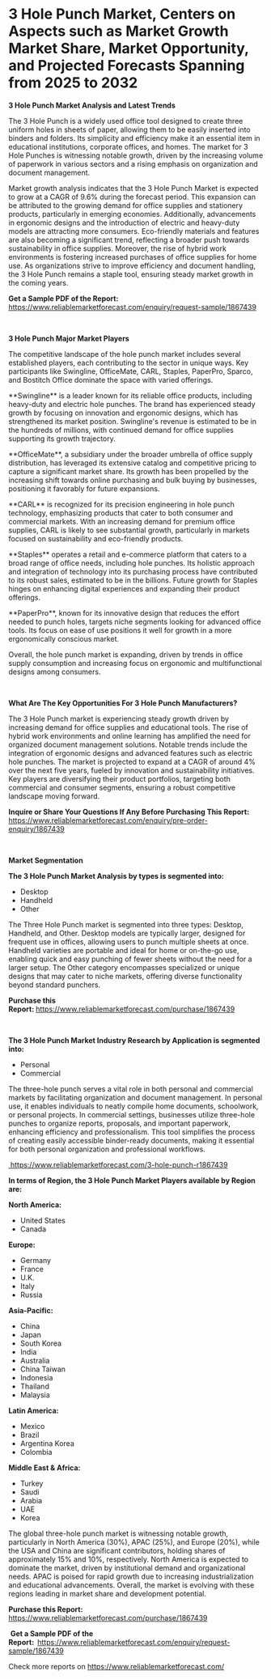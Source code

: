 <p><h1>3 Hole Punch Market, Centers on Aspects such as Market Growth Market Share, Market Opportunity, and Projected Forecasts Spanning from 2025 to 2032</h1></p><p><strong>3 Hole Punch Market Analysis and Latest Trends</strong></p>
<p><p>The 3 Hole Punch is a widely used office tool designed to create three uniform holes in sheets of paper, allowing them to be easily inserted into binders and folders. Its simplicity and efficiency make it an essential item in educational institutions, corporate offices, and homes. The market for 3 Hole Punches is witnessing notable growth, driven by the increasing volume of paperwork in various sectors and a rising emphasis on organization and document management.</p><p>Market growth analysis indicates that the 3 Hole Punch Market is expected to grow at a CAGR of 9.6% during the forecast period. This expansion can be attributed to the growing demand for office supplies and stationery products, particularly in emerging economies. Additionally, advancements in ergonomic designs and the introduction of electric and heavy-duty models are attracting more consumers. Eco-friendly materials and features are also becoming a significant trend, reflecting a broader push towards sustainability in office supplies. Moreover, the rise of hybrid work environments is fostering increased purchases of office supplies for home use. As organizations strive to improve efficiency and document handling, the 3 Hole Punch remains a staple tool, ensuring steady market growth in the coming years.</p></p>
<p><strong>Get a Sample PDF of the Report:&nbsp;</strong> <a href="https://www.reliablemarketforecast.com/enquiry/request-sample/1867439?utm_campaign=3081&utm_medium=2&utm_source=Github&utm_content=ia&utm_term=04042025&utm_id=3-hole-punch">https://www.reliablemarketforecast.com/enquiry/request-sample/1867439</a></p>
<p>&nbsp;</p>
<p><strong>3 Hole Punch Major Market Players</strong></p>
<p><p>The competitive landscape of the hole punch market includes several established players, each contributing to the sector in unique ways. Key participants like Swingline, OfficeMate, CARL, Staples, PaperPro, Sparco, and Bostitch Office dominate the space with varied offerings.</p><p>**Swingline** is a leader known for its reliable office products, including heavy-duty and electric hole punches. The brand has experienced steady growth by focusing on innovation and ergonomic designs, which has strengthened its market position. Swingline's revenue is estimated to be in the hundreds of millions, with continued demand for office supplies supporting its growth trajectory.</p><p>**OfficeMate**, a subsidiary under the broader umbrella of office supply distribution, has leveraged its extensive catalog and competitive pricing to capture a significant market share. Its growth has been propelled by the increasing shift towards online purchasing and bulk buying by businesses, positioning it favorably for future expansions.</p><p>**CARL** is recognized for its precision engineering in hole punch technology, emphasizing products that cater to both consumer and commercial markets. With an increasing demand for premium office supplies, CARL is likely to see substantial growth, particularly in markets focused on sustainability and eco-friendly products.</p><p>**Staples** operates a retail and e-commerce platform that caters to a broad range of office needs, including hole punches. Its holistic approach and integration of technology into its purchasing process have contributed to its robust sales, estimated to be in the billions. Future growth for Staples hinges on enhancing digital experiences and expanding their product offerings.</p><p>**PaperPro**, known for its innovative design that reduces the effort needed to punch holes, targets niche segments looking for advanced office tools. Its focus on ease of use positions it well for growth in a more ergonomically conscious market. </p><p>Overall, the hole punch market is expanding, driven by trends in office supply consumption and increasing focus on ergonomic and multifunctional designs among consumers.</p></p>
<p>&nbsp;</p>
<p><strong>What Are The Key Opportunities For 3 Hole Punch Manufacturers?</strong></p>
<p><p>The 3 Hole Punch market is experiencing steady growth driven by increasing demand for office supplies and educational tools. The rise of hybrid work environments and online learning has amplified the need for organized document management solutions. Notable trends include the integration of ergonomic designs and advanced features such as electric hole punches. The market is projected to expand at a CAGR of around 4% over the next five years, fueled by innovation and sustainability initiatives. Key players are diversifying their product portfolios, targeting both commercial and consumer segments, ensuring a robust competitive landscape moving forward.</p></p>
<p><strong>Inquire or Share Your Questions If Any Before Purchasing This Report:</strong> <a href="https://www.reliablemarketforecast.com/enquiry/pre-order-enquiry/1867439?utm_campaign=3081&utm_medium=2&utm_source=Github&utm_content=ia&utm_term=04042025&utm_id=3-hole-punch">https://www.reliablemarketforecast.com/enquiry/pre-order-enquiry/1867439</a></p>
<p>&nbsp;</p>
<p><strong>Market Segmentation</strong></p>
<p><strong>The 3 Hole Punch Market Analysis by types is segmented into:</strong></p>
<p><ul><li>Desktop</li><li>Handheld</li><li>Other</li></ul></p>
<p><p>The Three Hole Punch market is segmented into three types: Desktop, Handheld, and Other. Desktop models are typically larger, designed for frequent use in offices, allowing users to punch multiple sheets at once. Handheld varieties are portable and ideal for home or on-the-go use, enabling quick and easy punching of fewer sheets without the need for a larger setup. The Other category encompasses specialized or unique designs that may cater to niche markets, offering diverse functionality beyond standard punchers.</p></p>
<p><strong>Purchase this Report:&nbsp;</strong><a href="https://www.reliablemarketforecast.com/purchase/1867439?utm_campaign=3081&utm_medium=2&utm_source=Github&utm_content=ia&utm_term=04042025&utm_id=3-hole-punch">https://www.reliablemarketforecast.com/purchase/1867439</a></p>
<p>&nbsp;</p>
<p><strong>The 3 Hole Punch Market Industry Research by Application is segmented into:</strong></p>
<p><ul><li>Personal</li><li>Commercial</li></ul></p>
<p><p>The three-hole punch serves a vital role in both personal and commercial markets by facilitating organization and document management. In personal use, it enables individuals to neatly compile home documents, schoolwork, or personal projects. In commercial settings, businesses utilize three-hole punches to organize reports, proposals, and important paperwork, enhancing efficiency and professionalism. This tool simplifies the process of creating easily accessible binder-ready documents, making it essential for both personal organization and professional workflows.</p></p>
<p><a href="https://www.reliablemarketforecast.com/3-hole-punch-r1867439?utm_campaign=3081&utm_medium=2&utm_source=Github&utm_content=ia&utm_term=04042025&utm_id=3-hole-punch">&nbsp;https://www.reliablemarketforecast.com/3-hole-punch-r1867439</a></p>
<p><strong>In terms of Region, the 3 Hole Punch Market Players available by Region are:</strong></p>
<p>
    <p> <strong> North America: </strong>
        <ul>
            <li>United States</li>
            <li>Canada</li>
        </ul>
        </p> 
    <p> <strong> Europe: </strong>
        <ul>
            <li>Germany</li>
            <li>France</li>
            <li>U.K.</li>
            <li>Italy</li>
            <li>Russia</li>
        </ul>
        </p> 
    <p> <strong> Asia-Pacific: </strong>
        <ul>
            <li>China</li>
            <li>Japan</li>
            <li>South Korea</li>
            <li>India</li>
            <li>Australia</li>
            <li>China Taiwan</li>
            <li>Indonesia</li>
            <li>Thailand</li>
            <li>Malaysia</li>
        </ul>
        </p> 
    <p> <strong> Latin America: </strong>
        <ul>
            <li>Mexico</li>
            <li>Brazil</li>
            <li>Argentina Korea</li>
            <li>Colombia</li>
        </ul>
        </p> 
    <p> <strong> Middle East & Africa: </strong>
        <ul>
            <li>Turkey</li>
            <li>Saudi</li>
            <li>Arabia</li>
            <li>UAE</li>
            <li>Korea</li>
        </ul>
    </p>
    </p>
<p><p>The global three-hole punch market is witnessing notable growth, particularly in North America (30%), APAC (25%), and Europe (20%), while the USA and China are significant contributors, holding shares of approximately 15% and 10%, respectively. North America is expected to dominate the market, driven by institutional demand and organizational needs. APAC is poised for rapid growth due to increasing industrialization and educational advancements. Overall, the market is evolving with these regions leading in market share and development potential.</p></p>
<p><strong>Purchase this Report: </strong><a href="https://www.reliablemarketforecast.com/purchase/1867439?utm_campaign=3081&utm_medium=2&utm_source=Github&utm_content=ia&utm_term=04042025&utm_id=3-hole-punch">https://www.reliablemarketforecast.com/purchase/1867439</a></p>
<p>&nbsp;<strong>Get a Sample PDF of the Report:&nbsp;&nbsp;</strong><a href="https://www.reliablemarketforecast.com/enquiry/request-sample/1867439?utm_campaign=3081&utm_medium=2&utm_source=Github&utm_content=ia&utm_term=04042025&utm_id=3-hole-punch">https://www.reliablemarketforecast.com/enquiry/request-sample/1867439</a></p>
<p><strong></strong></p>
<p>Check more reports on <a href="https://www.reliablemarketforecast.com/?utm_campaign=3081&utm_medium=2&utm_source=Github&utm_content=ia&utm_term=04042025&utm_id=3-hole-punch">https://www.reliablemarketforecast.com/</a></p>